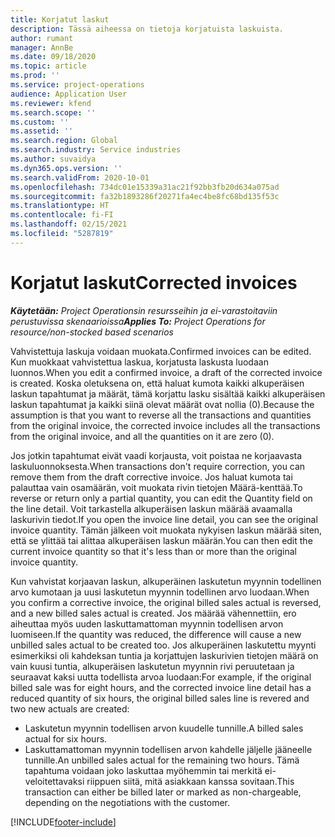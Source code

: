 ```yaml
---
title: Korjatut laskut
description: Tässä aiheessa on tietoja korjatuista laskuista.
author: rumant
manager: AnnBe
ms.date: 09/18/2020
ms.topic: article
ms.prod: ''
ms.service: project-operations
audience: Application User
ms.reviewer: kfend
ms.search.scope: ''
ms.custom: ''
ms.assetid: ''
ms.search.region: Global
ms.search.industry: Service industries
ms.author: suvaidya
ms.dyn365.ops.version: ''
ms.search.validFrom: 2020-10-01
ms.openlocfilehash: 734dc01e15339a31ac21f92bb3fb20d634a075ad
ms.sourcegitcommit: fa32b1893286f20271fa4ec4be8fc68bd135f53c
ms.translationtype: HT
ms.contentlocale: fi-FI
ms.lasthandoff: 02/15/2021
ms.locfileid: "5287819"
---
```

# <a name="corrected-invoices"></a><span data-ttu-id="ad323-103">Korjatut laskut</span><span class="sxs-lookup"><span data-stu-id="ad323-103">Corrected invoices</span></span>

<span data-ttu-id="ad323-104">_**Käytetään:** Project Operationsin resursseihin ja ei-varastoitaviin perustuvissa skenaarioissa_</span><span class="sxs-lookup"><span data-stu-id="ad323-104">_**Applies To:** Project Operations for resource/non-stocked based scenarios_</span></span>

<span data-ttu-id="ad323-105">Vahvistettuja laskuja voidaan muokata.</span><span class="sxs-lookup"><span data-stu-id="ad323-105">Confirmed invoices can be edited.</span></span> <span data-ttu-id="ad323-106">Kun muokkaat vahvistettua laskua, korjatusta laskusta luodaan luonnos.</span><span class="sxs-lookup"><span data-stu-id="ad323-106">When you edit a confirmed invoice, a draft of the corrected invoice is created.</span></span> <span data-ttu-id="ad323-107">Koska oletuksena on, että haluat kumota kaikki alkuperäisen laskun tapahtumat ja määrät, tämä korjattu lasku sisältää kaikki alkuperäisen laskun tapahtumat ja kaikki siinä olevat määrät ovat nollia (0).</span><span class="sxs-lookup"><span data-stu-id="ad323-107">Because the assumption is that you want to reverse all the transactions and quantities from the original invoice, the corrected invoice includes all the transactions from the original invoice, and all the quantities on it are zero (0).</span></span>

<span data-ttu-id="ad323-108">Jos jotkin tapahtumat eivät vaadi korjausta, voit poistaa ne korjaavasta laskuluonnoksesta.</span><span class="sxs-lookup"><span data-stu-id="ad323-108">When transactions don't require correction, you can remove them from the draft corrective invoice.</span></span> <span data-ttu-id="ad323-109">Jos haluat kumota tai palauttaa vain osamäärän, voit muokata rivin tietojen Määrä-kenttää.</span><span class="sxs-lookup"><span data-stu-id="ad323-109">To reverse or return only a partial quantity, you can edit the Quantity field on the line detail.</span></span> <span data-ttu-id="ad323-110">Voit tarkastella alkuperäisen laskun määrää avaamalla laskurivin tiedot.</span><span class="sxs-lookup"><span data-stu-id="ad323-110">If you open the invoice line detail, you can see the original invoice quantity.</span></span> <span data-ttu-id="ad323-111">Tämän jälkeen voit muokata nykyisen laskun määrää siten, että se ylittää tai alittaa alkuperäisen laskun määrän.</span><span class="sxs-lookup"><span data-stu-id="ad323-111">You can then edit the current invoice quantity so that it's less than or more than the original invoice quantity.</span></span>

<span data-ttu-id="ad323-112">Kun vahvistat korjaavan laskun, alkuperäinen laskutetun myynnin todellinen arvo kumotaan ja uusi laskutetun myynnin todellinen arvo luodaan.</span><span class="sxs-lookup"><span data-stu-id="ad323-112">When you confirm a corrective invoice, the original billed sales actual is reversed, and a new billed sales actual is created.</span></span> <span data-ttu-id="ad323-113">Jos määrää vähennettiin, ero aiheuttaa myös uuden laskuttamattoman myynnin todellisen arvon luomiseen.</span><span class="sxs-lookup"><span data-stu-id="ad323-113">If the quantity was reduced, the difference will cause a new unbilled sales actual to be created too.</span></span> <span data-ttu-id="ad323-114">Jos alkuperäinen laskutettu myynti esimerkiksi oli kahdeksan tuntia ja korjattujen laskurivien tietojen määrä on vain kuusi tuntia, alkuperäisen laskutetun myynnin rivi peruutetaan ja seuraavat kaksi uutta todellista arvoa luodaan:</span><span class="sxs-lookup"><span data-stu-id="ad323-114">For example, if the original billed sale was for eight hours, and the corrected invoice line detail has a reduced quantity of six hours, the original billed sales line is revered and two new actuals are created:</span></span>

- <span data-ttu-id="ad323-115">Laskutetun myynnin todellisen arvon kuudelle tunnille.</span><span class="sxs-lookup"><span data-stu-id="ad323-115">A billed sales actual for six hours.</span></span>
- <span data-ttu-id="ad323-116">Laskuttamattoman myynnin todellisen arvon kahdelle jäljelle jääneelle tunnille.</span><span class="sxs-lookup"><span data-stu-id="ad323-116">An unbilled sales actual for the remaining two hours.</span></span> <span data-ttu-id="ad323-117">Tämä tapahtuma voidaan joko laskuttaa myöhemmin tai merkitä ei-veloitettavaksi riippuen siitä, mitä asiakkaan kanssa sovitaan.</span><span class="sxs-lookup"><span data-stu-id="ad323-117">This transaction can either be billed later or marked as non-chargeable, depending on the negotiations with the customer.</span></span>


[!INCLUDE[footer-include](../includes/footer-banner.md)]